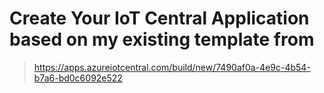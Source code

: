 # Create Your IoT Central Application based on my existing template from 
> https://apps.azureiotcentral.com/build/new/7490af0a-4e9c-4b54-b7a6-bd0c6092e522 
